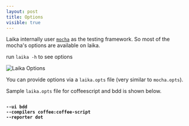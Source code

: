 ```yaml
---
layout: post
title: Options
visible: true
---
```


Laika internally user [`mocha`](http://visionmedia.github.io/mocha/) as the testing framework. So most of the mocha's options are available on laika.

run `laika -h` to see options

![Laika Options](http://i.imgur.com/oRWVmEB.png)

You can provide options via a `laika.opts` file (very similar to `mocha.opts`). 

Sample `laika.opts` file for coffeescript and bdd is shown below.

<pre><code style='font-weight: bold'>
--ui bdd
--compilers coffee:coffee-script
--reporter dot

</code></pre>

